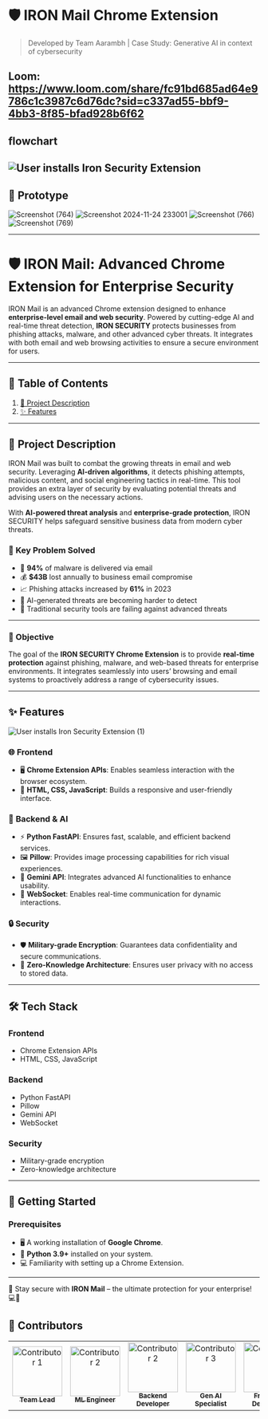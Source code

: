 # 🛡️ IRON Mail Chrome Extension
> Developed by Team Aarambh | Case Study: Generative AI in context of cybersecurity

Loom: https://www.loom.com/share/fc91bd685ad64e9786c1c3987c6d76dc?sid=c337ad55-bbf9-4bb3-8f85-bfad928b6f62
---
## flowchart
![User installs Iron Security Extension](https://github.com/user-attachments/assets/3cef9f51-e35c-424b-b76e-712846b1ac07)
---
## 📖 Prototype
![Screenshot (764)](https://github.com/user-attachments/assets/9f6595b9-2c82-49cd-8ec3-091a6cce441c)
![Screenshot 2024-11-24 233001](https://github.com/user-attachments/assets/f1e3fe7b-4a6d-4e96-be40-0e7e90635473)
![Screenshot (766)](https://github.com/user-attachments/assets/cab20b25-fc79-4915-861f-83b870806f48)
![Screenshot (769)](https://github.com/user-attachments/assets/f2c1a5ce-6962-4b1f-aedb-8416b9108e97)


---
# 🛡️ IRON Mail: Advanced Chrome Extension for Enterprise Security

IRON Mail is an advanced Chrome extension designed to enhance **enterprise-level email and web security**. Powered by cutting-edge AI and real-time threat detection, **IRON SECURITY** protects businesses from phishing attacks, malware, and other advanced cyber threats. It integrates with both email and web browsing activities to ensure a secure environment for users.

---

## 📖 Table of Contents
1. [📜 Project Description](#-project-description)
2. [✨ Features](#-features)

---

## 📜 Project Description

IRON Mail was built to combat the growing threats in email and web security. Leveraging **AI-driven algorithms**, it detects phishing attempts, malicious content, and social engineering tactics in real-time. This tool provides an extra layer of security by evaluating potential threats and advising users on the necessary actions.

With **AI-powered threat analysis** and **enterprise-grade protection**, IRON SECURITY helps safeguard sensitive business data from modern cyber threats.

### 🔑 Key Problem Solved
- 🚨 **94%** of malware is delivered via email  
- 💰 **$43B** lost annually to business email compromise  
- 📈 Phishing attacks increased by **61%** in 2023  
- 🤖 AI-generated threats are becoming harder to detect  
- 🛑 Traditional security tools are failing against advanced threats  

---

### 🎯 Objective

The goal of the **IRON SECURITY Chrome Extension** is to provide **real-time protection** against phishing, malware, and web-based threats for enterprise environments. It integrates seamlessly into users’ browsing and email systems to proactively address a range of cybersecurity issues.

---

## ✨ Features
![User installs Iron Security Extension (1)](https://github.com/user-attachments/assets/930888ea-4b3b-4450-ab35-e2836a82fe1d)


### 🌐 **Frontend**
- 🖥️ **Chrome Extension APIs**: Enables seamless interaction with the browser ecosystem.  
- 🎨 **HTML, CSS, JavaScript**: Builds a responsive and user-friendly interface.

### 🧠 **Backend & AI**
- ⚡ **Python FastAPI**: Ensures fast, scalable, and efficient backend services.
- 🖼️ **Pillow**: Provides image processing capabilities for rich visual experiences.
- 🌌 **Gemini API**: Integrates advanced AI functionalities to enhance usability.
- 🔗 **WebSocket**: Enables real-time communication for dynamic interactions.

### 🔒 **Security**
- 🛡️ **Military-grade Encryption**: Guarantees data confidentiality and secure communications.
- 🚫 **Zero-Knowledge Architecture**: Ensures user privacy with no access to stored data.

---

## 🛠️ **Tech Stack**

### **Frontend**
- Chrome Extension APIs  
- HTML, CSS, JavaScript

### **Backend**
- Python FastAPI  
- Pillow  
- Gemini API  
- WebSocket  

### **Security**
- Military-grade encryption  
- Zero-knowledge architecture  

---

## 🚀 **Getting Started**

### **Prerequisites**
- 🖥️ A working installation of **Google Chrome**.
- 🐍 **Python 3.9+** installed on your system.
- 💻 Familiarity with setting up a Chrome Extension.
---

🚀 Stay secure with **IRON Mail** – the ultimate protection for your enterprise! 💻🔐

## 🤝 Contributors

<div align="center">
  <table>
    <tr>
      <td align="center">
        <a href="https://github.com/atharvaawatade">
       <img src="https://github.com/user-attachments/assets/dbeffa37-317c-4b8b-95bf-d82764e4f1fc" width="100px;" alt="Contributor 1"/>
       <br />
    <sub><b>Team Lead</b></sub>
  </a>
</td>
<td align="center">
  <a href="https://github.com/Chhavimohitkar65">
    <img src="https://github.com/user-attachments/assets/3ada957b-1b4c-461b-b320-8cbd00d0b129" width="100px;" alt="Contributor 2"/>
    <br />
    <sub><b>ML Engineer</b></sub>
  </a>
</td>
<td align="center">
  <a href="https://github.com/pawarspeaks">
    <img src="https://github.com/user-attachments/assets/b497c3e6-b974-45de-9691-28bd8e82cd6e" width="100px;" alt="Contributor 2"/>
    <br />
    <sub><b>Backend Developer</b></sub>
  </a>
</td>
<td align="center">
  <a href="https://github.com/devashish8282">
    <img src="https://github.com/user-attachments/assets/459ce536-140d-49e6-ba7a-5f3178b4e085" width="100px;" alt="Contributor 3"/>
    <br />
    <sub><b>Gen AI Specialist</b></sub>
  </a>
      </td>
<td align="center">
  <a href="https://github.com/shahilsh">
    <img src="https://github.com/user-attachments/assets/cad60384-09b0-4f53-83f9-7de918073de7" width="100px;" alt="Contributor 2"/>
    <br />
    <sub><b>FrontEnd Developer</b></sub>
  </a>
</td>
    </tr>
  </table>
</div>
